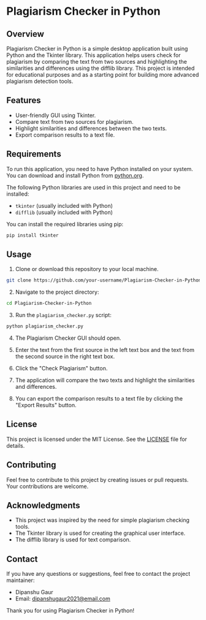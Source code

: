 # Plagiarism Checker in Python

## Overview

Plagiarism Checker in Python is a simple desktop application built using Python and the Tkinter library. This application helps users check for plagiarism by comparing the text from two sources and highlighting the similarities and differences using the difflib library. This project is intended for educational purposes and as a starting point for building more advanced plagiarism detection tools.

## Features

- User-friendly GUI using Tkinter.
- Compare text from two sources for plagiarism.
- Highlight similarities and differences between the two texts.
- Export comparison results to a text file.

## Requirements

To run this application, you need to have Python installed on your system. You can download and install Python from [python.org](https://www.python.org/downloads/).

The following Python libraries are used in this project and need to be installed:

- `tkinter` (usually included with Python)
- `difflib` (usually included with Python)

You can install the required libraries using pip:

```bash
pip install tkinter
```

## Usage

1. Clone or download this repository to your local machine.

```bash
git clone https://github.com/your-username/Plagiarism-Checker-in-Python.git
```

2. Navigate to the project directory:

```bash
cd Plagiarism-Checker-in-Python
```

3. Run the `plagiarism_checker.py` script:

```bash
python plagiarism_checker.py
```

4. The Plagiarism Checker GUI should open.

5. Enter the text from the first source in the left text box and the text from the second source in the right text box.

6. Click the "Check Plagiarism" button.

7. The application will compare the two texts and highlight the similarities and differences.

8. You can export the comparison results to a text file by clicking the "Export Results" button.


## License

This project is licensed under the MIT License. See the [LICENSE](LICENSE) file for details.

## Contributing

Feel free to contribute to this project by creating issues or pull requests. Your contributions are welcome.

## Acknowledgments

- This project was inspired by the need for simple plagiarism checking tools.
- The Tkinter library is used for creating the graphical user interface.
- The difflib library is used for text comparison.

## Contact

If you have any questions or suggestions, feel free to contact the project maintainer:

- Dipanshu Gaur
- Email: dipanshugaur2021@email.com

Thank you for using Plagiarism Checker in Python!
